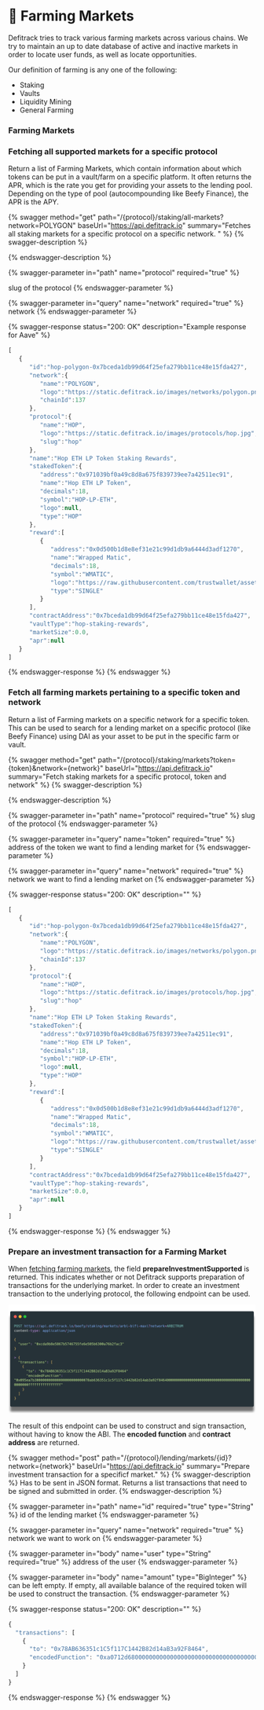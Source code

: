 # 🐄 Farming Markets

Defitrack tries to track various farming markets across various chains. We try to maintain an up to date database of active and inactive markets in order to locate user funds, as well as locate opportunities.

Our definition of farming is any one of the following:

* Staking
* Vaults
* Liquidity Mining
* General Farming

### Farming Markets

### Fetching all supported markets for a specific protocol

Return a list of Farming Markets, which contain information about which tokens can be put in a vault/farm on a specific platform. It often returns the APR, which is the rate you get for providing your assets to the lending pool. Depending on the type of pool (autocompounding like Beefy Finance), the APR is the APY.&#x20;

{% swagger method="get" path="/{protocol}/staking/all-markets?network=POLYGON" baseUrl="https://api.defitrack.io" summary="Fetches all staking markets for a specific protocol on a specific network. " %}
{% swagger-description %}

{% endswagger-description %}

{% swagger-parameter in="path" name="protocol" required="true" %}


slug of the protocol
{% endswagger-parameter %}

{% swagger-parameter in="query" name="network" required="true" %}
network
{% endswagger-parameter %}

{% swagger-response status="200: OK" description="Example response for Aave" %}
```javascript
[
   {
      "id":"hop-polygon-0x7bceda1db99d64f25efa279bb11ce48e15fda427",
      "network":{
         "name":"POLYGON",
         "logo":"https://static.defitrack.io/images/networks/polygon.png",
         "chainId":137
      },
      "protocol":{
         "name":"HOP",
         "logo":"https://static.defitrack.io/images/protocols/hop.jpg",
         "slug":"hop"
      },
      "name":"Hop ETH LP Token Staking Rewards",
      "stakedToken":{
         "address":"0x971039bf0a49c8d8a675f839739ee7a42511ec91",
         "name":"Hop ETH LP Token",
         "decimals":18,
         "symbol":"HOP-LP-ETH",
         "logo":null,
         "type":"HOP"
      },
      "reward":[
         {
            "address":"0x0d500b1d8e8ef31e21c99d1db9a6444d3adf1270",
            "name":"Wrapped Matic",
            "decimals":18,
            "symbol":"WMATIC",
            "logo":"https://raw.githubusercontent.com/trustwallet/assets/master/blockchains/polygon/assets/0x0d500B1d8E8eF31E21C99d1Db9A6444d3ADf1270/logo.png",
            "type":"SINGLE"
         }
      ],
      "contractAddress":"0x7bceda1db99d64f25efa279bb11ce48e15fda427",
      "vaultType":"hop-staking-rewards",
      "marketSize":0.0,
      "apr":null
   }
]
```
{% endswagger-response %}
{% endswagger %}

### Fetch all farming markets pertaining to a specific token and network

Return a list of Farming markets on a specific network for a specific token. This can be used to search for a lending market on a specific protocol (like Beefy Finance) using DAI as your asset to be put in the specific farm or vault.

{% swagger method="get" path="/{protocol}/staking/markets?token={token}&network={network}" baseUrl="https://api.defitrack.io" summary="Fetch staking markets for a specific protocol, token and network" %}
{% swagger-description %}

{% endswagger-description %}

{% swagger-parameter in="path" name="protocol" required="true" %}
slug of the protocol
{% endswagger-parameter %}

{% swagger-parameter in="query" name="token" required="true" %}
address of the token we want to find a lending market for
{% endswagger-parameter %}

{% swagger-parameter in="query" name="network" required="true" %}
network we want to find a lending market on
{% endswagger-parameter %}

{% swagger-response status="200: OK" description="" %}
```javascript
[
   {
      "id":"hop-polygon-0x7bceda1db99d64f25efa279bb11ce48e15fda427",
      "network":{
         "name":"POLYGON",
         "logo":"https://static.defitrack.io/images/networks/polygon.png",
         "chainId":137
      },
      "protocol":{
         "name":"HOP",
         "logo":"https://static.defitrack.io/images/protocols/hop.jpg",
         "slug":"hop"
      },
      "name":"Hop ETH LP Token Staking Rewards",
      "stakedToken":{
         "address":"0x971039bf0a49c8d8a675f839739ee7a42511ec91",
         "name":"Hop ETH LP Token",
         "decimals":18,
         "symbol":"HOP-LP-ETH",
         "logo":null,
         "type":"HOP"
      },
      "reward":[
         {
            "address":"0x0d500b1d8e8ef31e21c99d1db9a6444d3adf1270",
            "name":"Wrapped Matic",
            "decimals":18,
            "symbol":"WMATIC",
            "logo":"https://raw.githubusercontent.com/trustwallet/assets/master/blockchains/polygon/assets/0x0d500B1d8E8eF31E21C99d1Db9A6444d3ADf1270/logo.png",
            "type":"SINGLE"
         }
      ],
      "contractAddress":"0x7bceda1db99d64f25efa279bb11ce48e15fda427",
      "vaultType":"hop-staking-rewards",
      "marketSize":0.0,
      "apr":null
   }
]
```
{% endswagger-response %}
{% endswagger %}

### Prepare an investment transaction for a Farming Market

When [fetching farming markets](farming-markets.md#fetching-all-supported-markets-for-a-specific-protocol), the field **prepareInvestmentSupported** is returned. This indicates whether or not Defitrack supports preparation of transactions for the underlying market. In order to  create an investment transaction to the underlying protocol, the following endpoint can be used.

![](<../.gitbook/assets/carbon (2).png>)

The result of this endpoint can be used to construct and sign transaction, without having to know the ABI. The **encoded function** and **contract address** are returned.

{% swagger method="post" path="/{protocol}/lending/markets/{id}?network={network}" baseUrl="https://api.defitrack.io" summary="Prepare investment transaction for a specificf market." %}
{% swagger-description %}
Has to be sent in JSON format. Returns a list transactions that need to be signed and submitted in order. 
{% endswagger-description %}

{% swagger-parameter in="path" name="id" required="true" type="String" %}
id of the lending market
{% endswagger-parameter %}

{% swagger-parameter in="query" name="network" required="true" %}
network we want to work on
{% endswagger-parameter %}

{% swagger-parameter in="body" name="user" type="String" required="true" %}
address of the user
{% endswagger-parameter %}

{% swagger-parameter in="body" name="amount" type="BigInteger" %}
can be left empty. If empty, all available balance of the required token will be used to construct the transaction.
{% endswagger-parameter %}

{% swagger-response status="200: OK" description="" %}
```javascript
{
  "transactions": [
    {
      "to": "0x78AB636351c1C5f117C1442B82d14aB3a92F8464",
      "encodedFunction": "0xa0712d68000000000000000000000000000000000000000000000000000862601baa25ad"
    }
  ]
}
```
{% endswagger-response %}
{% endswagger %}

